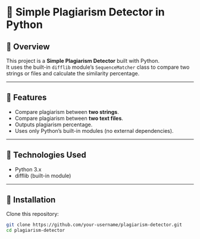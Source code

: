 # 📑 Simple Plagiarism Detector in Python

## 🔹 Overview
This project is a **Simple Plagiarism Detector** built with Python.  
It uses the built-in `difflib` module’s `SequenceMatcher` class to compare two strings or files and calculate the similarity percentage.  

---

## 🔹 Features
- Compare plagiarism between **two strings**.  
- Compare plagiarism between **two text files**.  
- Outputs plagiarism percentage.  
- Uses only Python’s built-in modules (no external dependencies).  

---

## 🔹 Technologies Used
- Python 3.x  
- difflib (built-in module)  

---

## 🔹 Installation
Clone this repository:
```bash
git clone https://github.com/your-username/plagiarism-detector.git
cd plagiarism-detector
